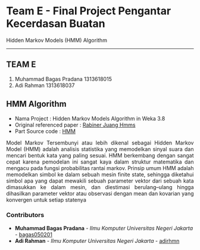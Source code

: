 # Team E - Final Project Pengantar Kecerdasan Buatan
Hidden Markov Models (HMM) Algorithm
- - - -

## TEAM E ##

  1. Muhammad Bagas Pradana 1313618015
  2. Adi Rahman 1313618037

## HMM Algorithm ##
* Nama Project : Hidden Markov Models Algorithm in Weka 3.8
* Original referenced paper : [Rabiner Juang Hmms](https://github.com/bagas050201/Team-E-Final-Project-Pengantar-Kecerdasan-Buatan/blob/main/Rabiner_Juang_hmms.pdf)
* Part Source code : [HMM](https://github.com/bagas050201/Team-E-Final-Project-Pengantar-Kecerdasan-Buatan/tree/main/weka-3.8-master/weka/src/main/java/weka/classifiers/HMM)

<p align="justify">
      Model Markov Tersembunyi atau lebih dikenal sebagai Hidden Markov  Model (HMM) adalah analisis statistika yang memodelkan sinyal suara dan mencari bentuk kata yang paling sesuai. HMM berkembang dengan sangat cepat karena pemodelan ini sangat kaya dalam struktur matematika dan mengacu pada fungsi probabilitas rantai markov. Prinsip umum HMM adalah memodelkan simbol ke dalam sebuah mesin finite state, sehingga diketahui simbol apa yang dapat mewakili sebuah parameter vektor  dari sebuah kata dimasukkan ke dalam mesin, dan diestimasi berulang–ulang hingga dihasilkan parameter vektor atau observasi dengan mean dan kovarian yang konvergen untuk setiap statenya
</p>

### Contributors ###

* **Muhammad Bagas Pradana** - *Ilmu Komputer Universitas Negeri Jakarta* - [bagas050201](https://github.com/bagas050201)
* **Adi Rahman** - *Ilmu Komputer Universitas Negeri Jakarta* - [adirhmn](https://github.com/adirhmn)

